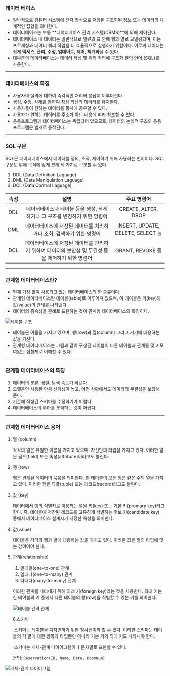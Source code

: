 ### 데이터 베이스

+ 일반적으로 컴퓨터 시스템에 전자 방식으로 저장된 구조화된 정보 또는 데이터의 체계적인 집합을 의미한다. 
+ 데이터베이스는 보통 **데이터베이스 관리 시스템(DBMS)**에 의해 제어된다.
+ 데이터베이스 내 데이터는 일반적으로 일련의 표 안에 행과 열로 모델링되며, 이는 프로세싱과 데이터 쿼리 작업을 더 효율적으로 실행하기 위함이다. 이로써 데이터는 쉽게 **액세스, 관리, 수정, 업데이트, 제어, 체계화**될 수 있다. 
+ 대부분의 데이터베이스는 데이터 작성 및 쿼리 작업에 구조화 질의 언어 (SQL)를 사용한다.

-----------

### 데이터베이스의 특징

+ 사용자의 질의에 대하여 즉각적인 처리와 응답이 이루어진다.
+ 생성, 수정, 삭제를 통하여 창상 최신의 데이터를 유지한다.
+ 사용자들이 원하는 데이터를 동시에 공유할 수 있다.
+ 사용자가 원하는 데이터를 주소가 아닌 내용에 따라 참조할 수 있다.
+ 응용프로그램과 데이터베이스는 독립되어 있으므로, 데이터의 논리적 구조와 응용프로그램은 별개로 동작된다.

-----------------

### SQL 구문

SQL은 데이터베이스에서 데이터를 정의, 조작, 제어하기 위해 사용하는 언어이다. SQL구문도 위에 목적에 맞게 크게 세 가지로 구분할 수 있다.

1. DDL (Data Definition Laguage)
2. DML (Data Maniqulation Laguage)
3. DCL (Data Control Laguage)

| 속성 |                             설명                             |            주요 명령어            |
| :--: | :----------------------------------------------------------: | :-------------------------------: |
| DDL  | 데이터베이스나 테이블 등을 생성, 삭제하거나 그 구조를 변경하기 위한 명령어 |        CREATE, ALTER, DROP        |
| DML  | 데이터베이스에 저장된 데이터를 처리하거나 조회, 검색하기 위한 명령어 | INSERT, UPDATE, DELETE, SELECT 등 |
| DCL  | 데이터베이스에 저장된 데이터를 관리하기 위하여 데이터의 보안성 및 무결성 등을 제어하기 위한 명령어 |         GRANT, REVOKE 등          |

--------------------------------

### 관계형 데이터베이스란?

+ 현재 가장 많이 사용되고 있는 데이터베이스의 한 종류이다.
+ 관계형 데이터베이스란 테이블(table)로 이루어져 있으며, 이 테이블은 키(key)와 값(value)의 관례를 나타낸다.
+ 데이터의 종속성을 관례로 표현하는 것이 관계형 데이터베이스의 특징이다.

![테이블 구조](http://tcpschool.com/lectures/img_mysql_table.png)

* 테이블은 이름을 가지고 있으며, 행(row)과 열(column) 그리고 거기에 대응하는 값을 가진다.
* 관계형 데이터베이스는 그림과 같이 구성된 테이블이 다른 테이블과 관계를 맺고 모여있는 집합체로 이해할 수 있다.

------------------

### 관계형 데이터베이스의 특징

1. 데이터의 분류, 정렬, 탐색 속도가 빠르다.
2. 오랫동안 사용된 만큼 신뢰성이 높고, 어떤 상황에서도 데이터의 무결성을 보장해 준다.
3. 기존에 작성된 스키마를 수정하기가 어렵다.
4. 데이터베이스의 부하를 분석하는 것이 어렵다.

------------------

### 관계형 데이터베이스 용어

1. 열 (column)

   각각의 열은 유일한 이름을 가지고 있으며, 자신만의 타입을 가지고 있다. 이러한 열은 필드(field) 또는 속성(attribute)이라고도 불린다.

2. 행 (row)

   행은 관계된 데이터의 묶음을 의미한다. 한 테이블의 모든 행은 같은 수의 열을 가지고 있다. 이러한 행은 튜플(tuple) 또는 레코드(record)라고도 불린다.

3. 값 (key)

   데이터에서 행의 식별자로 이용되는 열을 키(key) 또는 기본 키(promary key)라고 한다. 즉, 테이블에 저장된 레코드를 고유하게 식별하는 후보 키(candidate key) 중에서 데이터베이스 설계자가 지정한 속성을 의미한다.

4. 값(value)

   테이블은 각각의 행과 열에 대응하는 값을 가지고 있다. 이러한 값은 열의 타입에 맞는 값이어야 한다.

5. 관계(relationship)

   1. 일대일(one-to-one) 관계
   2. 일대다(one-to-many) 관계
   3. 다대다(many-to-many) 관계

   이러한 관계를 나타내기 위해 외래 키(foreign key)라는 것을 사용한다. 외래 키는 한 테이블의 키 중에서 다른 테이블의 행(row)을 식별할 수 있는 키를 의미한다.

   ![테이블 간의 관계](http://tcpschool.com/lectures/img_mysql_relationship.png)

   6.스키마

   ​	스키마는 테이블을 디자인하기 위한 청사진이라 할 수 있다. 이러한 스키마는 테이블의 각 열에 대한 항목과 	타입뿐만 아니라 기본 키와 외래 키도 나타내야 한다.

   ​	스키마는 개체-관계 다이어그램이나 문자열로 표현할 수 있다.

   문법: ```Reservation(ID, Name, Date, RoomNum)```

![개체-관계 다이어그램](http://tcpschool.com/lectures/img_mysql_diagram.png)


